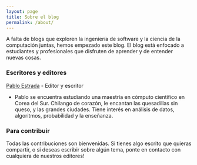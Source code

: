```yaml
---
layout: page
title: Sobre el blog
permalink: /about/
---
```


A falta de blogs que exploren la ingeniería de software y la ciencia de la computación juntas, hemos empezado este blog. El blog está enfocado a estudiantes y profesionales que disfruten de aprender y de entender nuevas cosas.

### Escritores y editores

[Pablo Estrada](http://iampablo.me) - Editor y escritor

* Pablo se encuentra estudiando una maestría en cómputo científico en Corea del Sur. Chilango de corazón, le encantan las quesadillas sin queso, y las grandes ciudades. Tiene interés en análisis de datos, algoritmos, probabilidad y la enseñanza.

### Para contribuir

Todas las contribuciones son bienvenidas. Si tienes algo escrito que quieras compartir, o si deseas escribir sobre algún tema, ponte en contacto con cualquiera de nuestros editores!
